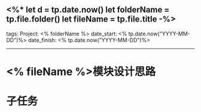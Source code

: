 <%*
let d = tp.date.now()
let folderName = tp.file.folder()
let fileName = tp.file.title
-%>
---
tags:
Project: <% folderName %>
date_start: <% tp.date.now("YYYY-MM-DD")%>
date_finish: <% tp.date.now("YYYY-MM-DD")%>

---

# <% fileName %>模块设计思路

# 子任务

